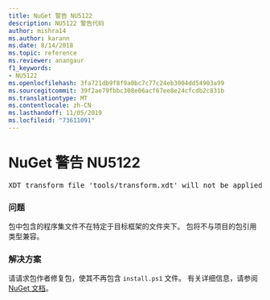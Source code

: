 ```yaml
---
title: NuGet 警告 NU5122
description: NU5122 警告代码
author: mishra14
ms.author: karann
ms.date: 8/14/2018
ms.topic: reference
ms.reviewer: anangaur
f1_keywords:
- NU5122
ms.openlocfilehash: 3fa721db9f8f9a0bc7c77c24eb3004dd54903a99
ms.sourcegitcommit: 39f2ae79fbbc308e06acf67ee8e24cfcdb2c831b
ms.translationtype: MT
ms.contentlocale: zh-CN
ms.lasthandoff: 11/05/2019
ms.locfileid: "73611091"
---
```

# <a name="nuget-warning-nu5122"></a>NuGet 警告 NU5122
<pre>XDT transform file 'tools/transform.xdt' will not be applied when the package is installed after the migration.</pre>

### <a name="issue"></a>问题

包中包含的程序集文件不在特定于目标框架的文件夹下。 包将不与项目的包引用类型兼容。


### <a name="solution"></a>解决方案

请请求包作者修复包，使其不再包含 `install.ps1` 文件。 有关详细信息，请参阅[NuGet 文档](https://docs.microsoft.com/nuget/consume-packages/migrate-packages-config-to-package-reference)。

